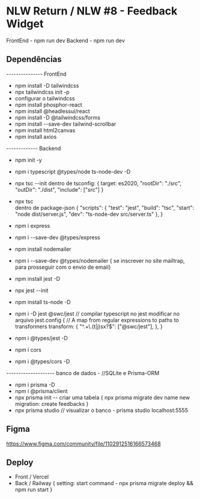 # NLW Return / NLW #8 - Feedback Widget

FrontEnd - npm run dev
Backend - npm run dev
## Dependências

--------------- FrontEnd
- npm install -D tailwindcss
- npx tailwindcss init -p
- configurar o tailwindcss
- npm install phosphor-react
- npm install @headlessui/react
- npm install -D @tailwindcss/forms
- npm install --save-dev tailwind-scrollbar
- npm install html2canvas
- npm install axios

------------- Backend
- npm init -y
- npm i typescript @types/node ts-node-dev -D
- npx tsc --init 
    dentro de tsconfig: {
        target: es2020,
        "rootDir": "./src",
        "outDir": "./dist",
         "include": ["src"]
    }
- npx tsc  
    dentro de package-json {
         "scripts": {
            "test": "jest",
            "build": "tsc",
            "start": "node dist/server.js",
            "dev": "ts-node-dev src/server.ts"
  },
    }
- npm i express
- npm i --save-dev @types/express
- npm install nodemailer
- npm i --save-dev @types/nodemailer
    { se inscrever no site mailtrap, para prosseguir com o envio de email}

- npm install jest -D
- npx jest --init
- npm install ts-node -D
- npm i -D jest @swc/jest // compilar typescript no jest
    modificar no arquivo jest.config {
        // A map from regular expressions to paths to transformers
        transform: {
            "^.+\\.(t|j)sx?$": ["@swc/jest"],
  },
    }
- npm i @types/jest -D
- npm i cors
- npm i @types/cors -D

-------------------- banco de dados - //SQLite e Prisma-ORM
- npm i prisma -D
- npm i @prisma/client
- npx prisma init
    -- criar uma tabela {
        npx prisma migrate dev
            name new migration: create feedbacks
    }
- npx prisma studio // visualizar o banco - prisma studio localhost:5555

## Figma
https://www.figma.com/community/file/1102912516166573468

## Deploy

- Front / Vercel
- Back / Railway {
    setting: start command - npx prisma migrate deploy && npm run start
}